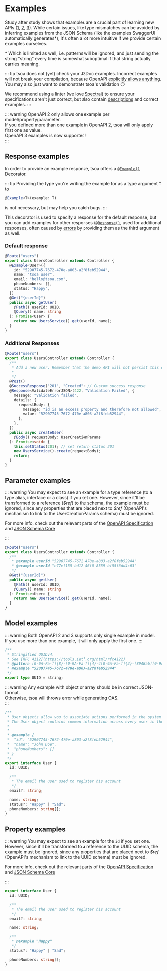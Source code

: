 # Examples

Study after study shows that examples are a crucial part of learning new APIs ([1](https://www.cs.mcgill.ca/~martin/papers/software2009a.pdf), [2](https://sigdoc.acm.org/cdq/how-developers-use-api-documentation-an-observation-study/), [3](https://ase.cpsc.ucalgary.ca/wp-content/uploads/2018/05/A-Study-of-the-Effectiveness-of-Usage-Examples-in-REST-API-Documentation.pdf)).
While certain issues, like type mismatches can be avoided by inferring examples from the JSON Schema (like the examples SwaggerUI automatically generates\*), it's often a lot more intuitive if we provide certain examples ourselves.

\* Which is limited as well, i.e. patterns will be ignored, and just sending the string "string" every time is somewhat suboptimal if that string actually carries meaning.

::: tip
tsoa does not (yet) check your JSDoc examples.
Incorrect examples will not break your compilation, because OpenAPI [explicitly allows anything](https://github.com/OAI/OpenAPI-Specification/blob/master/versions/3.0.3.md#fixed-fields-20).
You may also just want to demonstrate tsoa's validation :smirk:

We recommend using a linter
(we love [Spectral](https://stoplight.io/p/docs/gh/stoplightio/spectral)) to ensure your specifications aren't just correct,
but also contain [descriptions](./descriptions) and correct examples.
:::

::: warning
OpenAPI 2 only allows one example per model/property/parameter.  
If you defined more than one example in OpenAPI 2, tsoa will only apply first one as value.  
OpenAPI 3 examples is now supported!  
:::

## Response examples

In order to provide an example response, tsoa offers a [`@Example()`](https://tsoa-community.github.io/reference/globals.html#example) Decorator.

::: tip
Providing the type you're writing the example for as a type argument `T` to

```ts
@Example<T>(example: T)
```

is not necessary, but may help you catch bugs.
:::

This decorator is used to specify a response for the default response,
but you can add examples for other responses ([`@Response()`](https://tsoa-community.github.io/reference/globals.html#response), used for additional responses, often caused by [errors](./error-handling#specifying-error-response-types-for-openapi) by providing them as the third argument as well.

### Default response

```ts {3-9}
@Route("users")
export class UsersController extends Controller {
  @Example<User>({
    id: "52907745-7672-470e-a803-a2f8feb52944",
    name: "tsoa user",
    email: "hello@tsoa.com",
    phoneNumbers: [],
    status: "Happy",
  })
  @Get("{userId}")
  public async getUser(
    @Path() userId: UUID,
    @Query() name: string
  ): Promise<User> {
    return new UsersService().get(userId, name);
  }
}
```

### Additional Responses

```ts {9-17}
@Route("users")
export class UsersController extends Controller {
  /**
   * Add a new user. Remember that the demo API will not persist this data.
   *
   */
  @Post()
  @SuccessResponse("201", "Created") // Custom success response
  @Response<ValidateErrorJSON>(422, "Validation Failed", {
    message: "Validation failed",
    details: {
      requestBody: {
        message: "id is an excess property and therefore not allowed",
        value: "52907745-7672-470e-a803-a2f8feb52944",
      },
    },
  })
  public async createUser(
    @Body() requestBody: UserCreationParams
  ): Promise<void> {
    this.setStatus(201); // set return status 201
    new UsersService().create(requestBody);
    return;
  }
}
```

## Parameter examples

::: warning
You may expect to see an example for a type reference (to a type alias, interface or a class) if you set one.
However, since it'll be transformed to a reference (_\$ref_) to the schema, the example must be ignored,
since any properties that are placed next to _\$ref_ (OpenAPI's mechanism to link to the UserCreationParams schema) must be ignored.

For more info, check out the relevant parts of the [OpenAPI Specification](https://github.com/OAI/OpenAPI-Specification/blob/master/versions/3.0.3.md#schemaObject) and [JSON Schema Core](https://tools.ietf.org/html/draft-wright-json-schema-00#section-7)

:::

```ts {4-5}
@Route("users")
export class UsersController extends Controller {
  /**
   * @example userId "52907745-7672-470e-a803-a2f8feb52944"
   * @example userId "e77ef155-bd12-46f0-8559-bf55f6dd4c63"
   */
  @Get("{userId}")
  public async getUser(
    @Path() userId: UUID,
    @Query() name: string
  ): Promise<User> {
    return new UsersService().get(userId, name);
  }
}
```

## Model examples

::: warning
Both OpenAPI 2 and 3 supports only single example in model.  
If you use more than one example, it will only apply the first one.
:::

```ts {5}
/**
 * Stringified UUIDv4.
 * See [RFC 4112](https://tools.ietf.org/html/rfc4122)
 * @pattern [0-9A-Fa-f]{8}-[0-9A-Fa-f]{4}-4[0-9A-Fa-f]{3}-[89ABab][0-9A-Fa-f]{3}-[0-9A-Fa-f]{12}
 * @example "52907745-7672-470e-a803-a2f8feb52944"
 */
export type UUID = string;
```

::: warning
Any example with object or array should be in correct JSON-format.  
Otherwise, tsoa will throws error while generating OAS.  
:::

```ts {6-10}
/**
 * User objects allow you to associate actions performed in the system with the user that performed them.
 * The User object contains common information across every user in the system regardless of status and role.
 *
 *
 * @example {
 *  "id": "52907745-7672-470e-a803-a2f8feb52944",
 *  "name": "John Doe",
 *  "phoneNumbers": []
 * }
 */
export interface User {
  id: UUID;

  /**
   * The email the user used to register his account
   */
  email?: string;

  name: string;
  status?: "Happy" | "Sad";
  phoneNumbers: string[];
}
```

## Property examples

::: warning
You may expect to see an example for the `id` if you set one.
However, since it'll be transformed to a reference to the UUID schema, the example must be ignored,
since any properties that are placed next to _\$ref_ (OpenAPI's mechanism to link to the UUID schema) must be ignored.

For more info, check out the relevant parts of the [OpenAPI Specification](https://github.com/OAI/OpenAPI-Specification/blob/master/versions/3.0.3.md#schemaObject) and [JSON Schema Core](https://tools.ietf.org/html/draft-wright-json-schema-00#section-7)

:::

```ts {11-13}
export interface User {
  id: UUID;

  /**
   * The email the user used to register his account
   */
  email?: string;

  name: string;

  /**
   * @example "Happy"
   */
  status?: "Happy" | "Sad";

  phoneNumbers: string[];
}
```
